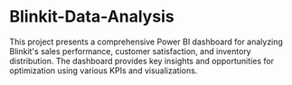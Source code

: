 # Blinkit-Data-Analysis
This project presents a comprehensive Power BI dashboard for analyzing Blinkit's sales performance, customer satisfaction, and inventory distribution. The dashboard provides key insights and opportunities for optimization using various KPIs and visualizations.

